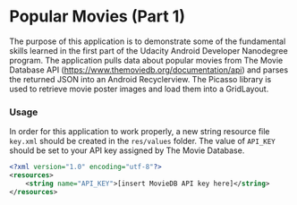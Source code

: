 # Popular Movies (Part 1)

The purpose of this application is to demonstrate some of the fundamental skills learned in the first part of the Udacity Android Developer Nanodegree program. The application pulls data about popular movies from The Movie Database API (https://www.themoviedb.org/documentation/api) and parses the returned JSON into an Android Recyclerview. The Picasso library is used to retrieve movie poster images and load them into a GridLayout. 

### Usage
In order for this application to work properly, a new string resource file `key.xml` should be created in the `res/values` folder. The value of `API_KEY` should be set to your API key assigned by The Movie Database.

```xml
<?xml version="1.0" encoding="utf-8"?>
<resources>
    <string name="API_KEY">[insert MovieDB API key here]</string>
</resources>
```
